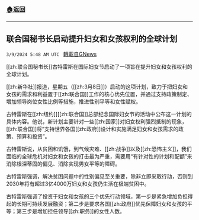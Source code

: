 ###  [:house:返回](README.md)
---


## 联合国秘书长启动提升妇女和女孩权利的全球计划
`3/9/2024 5:48 AM UTC ` [轉載自GNews](https://gnews.org/articles/2379181)

[[zh:联合国秘书长]]古特雷斯在国际妇女节启动了一项旨在提升妇女和女孩权利的全球计划。

[[zh:新华社]]报道，星期五（[[zh:3月8日]]）启动的这项计划，致力于把妇女和女孩的需求和利益置于[[zh:联合国]]工作的核心优先位置，并通过支持政策制定、增加领导岗位女性比例等措施，推进性别平等和女性赋权。

古特雷斯在[[zh:纽约]][[zh:联合国]]总部纪念国际妇女节的活动中公布这一计划的具体内容。他说，新计划主要针对一些[[zh:国家]]对妇女权利强烈抵制的现象，[[zh:联合国]]将“支持世界各国[[zh:政府]]设计和实施满足妇女和女孩需求的政策、预算和投资”。

古特雷斯说，从贫困和饥饿，到气候灾难、[[zh:战争]]以及[[zh:恐怖主义]]，我们面临的全球危机对妇女和女孩的打击最为严重，需要用“有针对性的计划和配额”来消除根深蒂固的偏见、消除实现男女平等的障碍。

古特雷斯强调，解决贫困问题中的性别偏见至关重要，除非立即采取行动，否则到2030年将有超过3亿4000万妇女和女孩仍生活在极端贫困中。

古特雷斯强调了投资于妇女和女孩的三个优先行动领域，第一步是紧急增加负担得起的长期可持续发展融资；第二步是要求各国[[zh:政府]]优先保障妇女和女孩的平等；第三步是增加担任领导[[zh:职务]]的女性人数。
